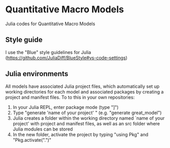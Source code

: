 # Quantitative Macro Models
Julia codes for Quantitative Macro Models

## Style guide
I use the "Blue" style guidelines for Julia (https://github.com/JuliaDiff/BlueStyle#vs-code-settings)

## Julia environments
All models have associated Julia project files, which automatically set up working directories for each model and associated packages by creating a project and manifest files. To to this in your own repositories:

1. In your Julia REPL, enter package mode (type "]")
2. Type "generate 'name of your project' " (e.g. "generate great_model")
3. Julia creates a folder within the working directory named `name of your project' with project and manifest files, as well as an src folder where Julia modules can be stored
4. In the new folder, activate the project by typing "using Pkg" and "Pkg.activate(".")"